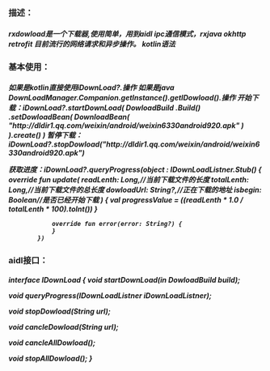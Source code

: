 
<h3>
描述：
</h3>
<h5>
rxdowload是一个下载器,使用简单，用到aidl ipc通信模式，rxjava okhttp retrofit 目前流行的网络请求和异步操作。
kotlin语法
</h5>

<h3>
基本使用：
</h3>
<h5>
如果是kotlin直接使用iDownLoad?.操作  如果是java DownLoadManager.Companion.getInstance().getIDowload().操作
开始下载：iDownLoad?.startDownLoad(
                    DowloadBuild
                        .Build()
                        .setDowloadBean(
                            DownloadBean(
                                "http://dldir1.qq.com/weixin/android/weixin6330android920.apk"
                            )
                        ).create()
                )
暂停下载：iDownLoad?.stopDowload("http://dldir1.qq.com/weixin/android/weixin6330android920.apk")

获取进度：iDownLoad?.queryProgress(object : IDownLoadListner.Stub() {
                override fun update(
                    readLenth: Long,//当前下载文件的长度
                    totalLenth: Long,//当前下载文件的总长度
                    dowloadUrl: String?,//正在下载的地址
                    isbegin: Boolean//是否已经开始下载
                ) {
                        val progressValue = ((readLenth * 1.0 / totalLenth * 100).toInt())
                }

                override fun error(error: String?) {
                }
            })
</h5>
<h3>
aidl接口：
</h3>
<h5>
interface IDownLoad {
void startDownLoad(in DowloadBuild build);

void queryProgress(IDownLoadListner iDownLoadListner);

void stopDowload(String url);

void cancleDowload(String url);

void cancleAllDowload();

void stopAllDowload();
}
</h5>



